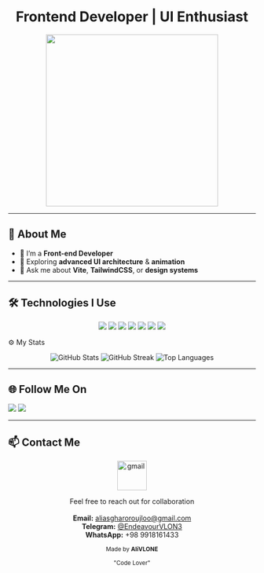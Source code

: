 <h1 align="center">Frontend Developer | UI Enthusiast</h1>

<p align="center">
  <img src="https://i.pinimg.com/originals/a1/01/b4/a101b4cd58d9ae85a1a9f85f40e36e7b.gif" width="350" />
</p>

---

## 🧠 About Me
- 🌸 I’m a **Front-end Developer**
- 🧩 Exploring **advanced UI architecture** & **animation**
- 💬 Ask me about **Vite**, **TailwindCSS**, or **design systems**

---

## 🛠 Technologies I Use
<p align="center">
  <a href="https://developer.mozilla.org/en-US/docs/Web/HTML"><img src="https://skillicons.dev/icons?i=html" /></a>
  <a href="https://developer.mozilla.org/en-US/docs/Web/CSS"><img src="https://skillicons.dev/icons?i=css" /></a>
  <a href="https://tailwindcss.com/"><img src="https://skillicons.dev/icons?i=tailwind" /></a>
  <a href="https://developer.mozilla.org/en-US/docs/Web/JavaScript"><img src="https://skillicons.dev/icons?i=js" /></a>
  <a href="https://vitejs.dev/"><img src="https://skillicons.dev/icons?i=vite" /></a>
  <a href="https://git-scm.com/"><img src="https://skillicons.dev/icons?i=git" /></a>
  <a href="https://github.com/"><img src="https://skillicons.dev/icons?i=github" /></a>
</p>
 ⚙️ My Stats
<p align="center">
  <img 
 <img src="https://github-readme-stats.vercel.app/api?username=yourusername&show_icons=true&theme=tokyonight" alt="GitHub Stats" />
  <img src="https://github-readme-streak-stats.herokuapp.com/?user=yourusername&theme=tokyonight" alt="GitHub Streak" />
  <img src="https://github-readme-stats.vercel.app/api/top-langs/?username=yourusername&layout=compact&theme=tokyonight" alt="Top Languages" />
</p>


---

## 🌐 Follow Me On
<p align="left">
  <a href="https://github.com/AliVLONE">   <img src="https://skillicons.dev/icons?i=github" /></a>
  <a href="https://instagram.com/s.c.ottt?igsh=MWNpNjBjYzdjcGdwcA==">  <img src="https://skillicons.dev/icons?i=instagram" /></a>
 
 
</p>


---
## 📫 Contact Me  

<p align="center">
  <a href="mailto:aliasgharoroujloo@gmail.com" target="_blank"> 
    <img src="https://skillicons.dev/icons?i=gmail" width="60" alt="gmail"/>
  </a>
</p>

<p align="center">
  Feel free to reach out for collaboration 
  <br><br>
   <b>Email:</b> <a href="mailto:aliasgharoroujloo@gmail.com">aliasgharoroujloo@gmail.com</a>  
  <br>
   <b>Telegram:</b> <a href="https://t.me/EndeavourVLON3">@EndeavourVLON3</a>   
  <br>
   <b>WhatsApp:</b> +98 9918161433 
</p>

<p align="center">
  <sub>Made by <b>AliVLONE</b></sub> 
</p>


<p align="center">
  <sub> "Code Lover" </sub>
</p>
